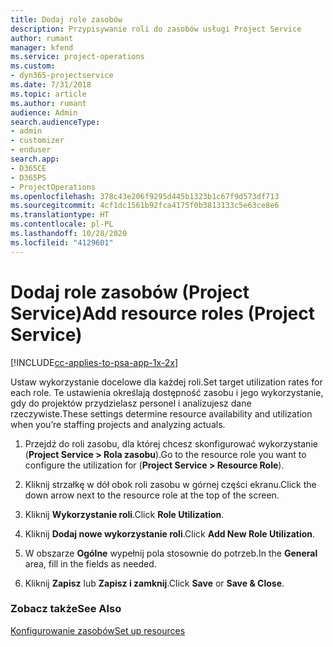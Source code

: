 ```yaml
---
title: Dodaj role zasobów
description: Przypisywanie roli do zasobów usługi Project Service
author: rumant
manager: kfend
ms.service: project-operations
ms.custom:
- dyn365-projectservice
ms.date: 7/31/2018
ms.topic: article
ms.author: rumant
audience: Admin
search.audienceType:
- admin
- customizer
- enduser
search.app:
- D365CE
- D365PS
- ProjectOperations
ms.openlocfilehash: 378c43e206f9295d445b1323b1c67f9d573df713
ms.sourcegitcommit: 4cf1dc1561b92fca4175f0b3813133c5e63ce8e6
ms.translationtype: HT
ms.contentlocale: pl-PL
ms.lasthandoff: 10/28/2020
ms.locfileid: "4129601"
---
```

# <a name="add-resource-roles-project-service"></a><span data-ttu-id="90679-103">Dodaj role zasobów (Project Service)</span><span class="sxs-lookup"><span data-stu-id="90679-103">Add resource roles (Project Service)</span></span>

[!INCLUDE[cc-applies-to-psa-app-1x-2x](../includes/cc-applies-to-psa-app-1x-2x.md)]

<span data-ttu-id="90679-104">Ustaw wykorzystanie docelowe dla każdej roli.</span><span class="sxs-lookup"><span data-stu-id="90679-104">Set target utilization rates for each role.</span></span> <span data-ttu-id="90679-105">Te ustawienia określają dostępność zasobu i jego wykorzystanie, gdy do projektów przydzielasz personel i analizujesz dane rzeczywiste.</span><span class="sxs-lookup"><span data-stu-id="90679-105">These settings determine resource availability and utilization when you’re staffing projects and analyzing actuals.</span></span>  
  
1.  <span data-ttu-id="90679-106">Przejdź do roli zasobu, dla której chcesz skonfigurować wykorzystanie (**Project Service > Rola zasobu**).</span><span class="sxs-lookup"><span data-stu-id="90679-106">Go to the resource role you want to configure the utilization for (**Project Service > Resource Role**).</span></span>  
  
2.  <span data-ttu-id="90679-107">Kliknij strzałkę w dół obok roli zasobu w górnej części ekranu.</span><span class="sxs-lookup"><span data-stu-id="90679-107">Click the down arrow next to the resource role at the top of the screen.</span></span>  
  
3.  <span data-ttu-id="90679-108">Kliknij **Wykorzystanie roli**.</span><span class="sxs-lookup"><span data-stu-id="90679-108">Click **Role Utilization**.</span></span>  
  
4.  <span data-ttu-id="90679-109">Kliknij **Dodaj nowe wykorzystanie roli**.</span><span class="sxs-lookup"><span data-stu-id="90679-109">Click **Add New Role Utilization**.</span></span>  
  
5.  <span data-ttu-id="90679-110">W obszarze **Ogólne** wypełnij pola stosownie do potrzeb.</span><span class="sxs-lookup"><span data-stu-id="90679-110">In the **General** area, fill in the fields as needed.</span></span>  
  
6.  <span data-ttu-id="90679-111">Kliknij **Zapisz** lub **Zapisz i zamknij**.</span><span class="sxs-lookup"><span data-stu-id="90679-111">Click **Save** or **Save & Close**.</span></span>  
  
### <a name="see-also"></a><span data-ttu-id="90679-112">Zobacz także</span><span class="sxs-lookup"><span data-stu-id="90679-112">See Also</span></span>  
 [<span data-ttu-id="90679-113">Konfigurowanie zasobów</span><span class="sxs-lookup"><span data-stu-id="90679-113">Set up resources</span></span>](../psa/set-up-resources.md)

